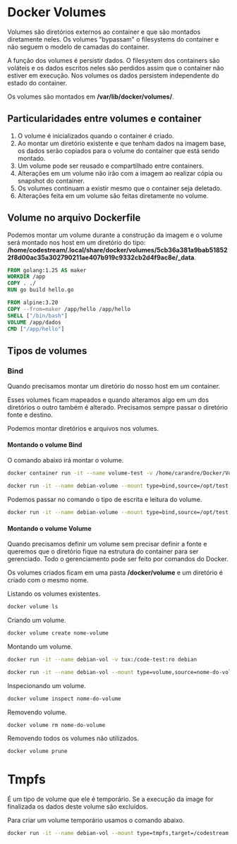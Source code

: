# Docker Volumes

Volumes são diretórios externos ao container e que são montados diretamente neles. Os volumes "bypassam" o filesystems do container e não seguem o modelo de camadas do container.

A função dos volumes é persistir dados. O filesystem dos containers são voláteis e os dados escritos neles são perdidos assim que o container não estiver em execução. Nos volumes os dados persistem independente do estado do container.

Os volumes são montados em **/var/lib/docker/volumes/**.

## Particularidades entre volumes e container

1. O volume é inicializados quando o container é criado.
2. Ao montar um diretório existente e que tenham dados na imagem base, os dados serão copiados para o volume do container que está sendo montado.
3. Um volume pode ser reusado e compartilhado entre containers.
4. Alterações em um volume não irão com a imagem ao realizar cópia ou snapshot do container.
5. Os volumes continuam a existir mesmo que o container seja deletado.
6. Alterações feita em um volume são feitas diretamente no volume.

## Volume no arquivo Dockerfile

Podemos montar um volume durante a construção da imagem e o volume será montado nos host em um diretório do tipo: **/home/codestream/.local/share/docker/volumes/5cb36a381a9bab518522f8d00ac35a302790211ae407b919c9332cb2d4f9ac8e/_data**.

```Dockerfile
FROM golang:1.25 AS maker
WORKDIR /app
COPY . ./
RUN go build hello.go

FROM alpine:3.20
COPY --from=maker /app/hello /app/hello
SHELL ["/bin/bash"]
VOLUME /app/dados
CMD ["/app/hello"]
```

## Tipos de volumes

### Bind

Quando precisamos montar um diretório do nosso host em um container.

Esses volumes ficam mapeados e quando alteramos algo em um dos diretórios o outro também é alterado. Precisamos sempre passar o diretório fonte e destino.

Podemos montar diretórios e arquivos nos volumes.

#### Montando o volume Bind

O comando abaixo irá montar o volume.

```bash
docker container run -it --name volume-test -v /home/carandre/Docker/Volumes:/volumes ubuntu:24.04
```

```bash
docker run -it --name debian-volume --mount type=bind,source=/opt/test,target=/test nome-da-imagem
```

Podemos passar no comando o tipo de escrita e leitura do volume.

```bash
docker run -it --name debian-volume --mount type=bind,source=/opt/test,target=/test,(ro ou readonly), nome-da-imagem
```

#### Montando o volume Volume

Quando precisamos definir um volume sem precisar definir a fonte e queremos que o diretório fique na estrutura do container para ser gerenciado. Todo o gerenciamento pode ser feito por comandos do Docker.

Os volumes criados ficam em uma pasta **/docker/volume** e um diretório é criado com o mesmo nome.

Listando os volumes existentes.

```bash
docker volume ls
```

Criando um volume.

```bash
docker volume create nome-volume
```

Montando um volume.

```bash
docker run -it --name debian-vol -v tux:/code-test:ro debian
```

```bash
docker run -it --name debian-vol --mount type=volume,source=nome-do-volume,target=/tux debian
```

Inspecionando um volume.

```bash
docker volume inspect nome-do-volume
```

Removendo volume.

```bash
docker volume rm nome-do-volume
```

Removendo todos os volumes não utilizados.

```bash
docker volume prune
```

# Tmpfs

É um tipo de volume que ele é temporário. Se a execução da image for finalizada os dados deste volume são excluídos.

Para criar um volume temporário usamos o comando abaixo.

```bash
docker run -it --name debian-vol --mount type=tmpfs,target=/codestream debian
```
